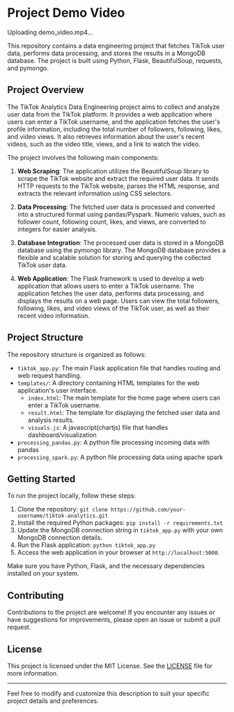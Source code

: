 
# Project Demo Video




Uploading demo_video.mp4…




This repository contains a data engineering project that fetches TikTok user data, performs data processing, and stores the results in a MongoDB database. The project is built using Python, Flask, BeautifulSoup, requests, and pymongo.

## Project Overview

The TikTok Analytics Data Engineering project aims to collect and analyze user data from the TikTok platform. It provides a web application where users can enter a TikTok username, and the application fetches the user's profile information, including the total number of followers, following, likes, and video views. It also retrieves information about the user's recent videos, such as the video title, views, and a link to watch the video.

The project involves the following main components:

1. **Web Scraping**: The application utilizes the BeautifulSoup library to scrape the TikTok website and extract the required user data. It sends HTTP requests to the TikTok website, parses the HTML response, and extracts the relevant information using CSS selectors.

2. **Data Processing**: The fetched user data is processed and converted into a structured format using pandas/Pyspark. Numeric values, such as follower count, following count, likes, and views, are converted to integers for easier analysis.

3. **Database Integration**: The processed user data is stored in a MongoDB database using the pymongo library. The MongoDB database provides a flexible and scalable solution for storing and querying the collected TikTok user data.

4. **Web Application**: The Flask framework is used to develop a web application that allows users to enter a TikTok username. The application fetches the user data, performs data processing, and displays the results on a web page. Users can view the total followers, following, likes, and video views of the TikTok user, as well as their recent video information.

## Project Structure

The repository structure is organized as follows:

- `tiktok_app.py`: The main Flask application file that handles routing and web request handling.
- `templates/`: A directory containing HTML templates for the web application's user interface.
  - `index.html`: The main template for the home page where users can enter a TikTok username.
  - `result.html`: The template for displaying the fetched user data and analysis results.
  - `visuals.js`: A javascript(chartjs) file that handles dashboard/visualization
- `processing_pandas.py`: A python file processing incoming data with pandas
- `processing_spark.py`: A python file processing data using apache spark

## Getting Started

To run the project locally, follow these steps:

1. Clone the repository: `git clone https://github.com/your-username/tiktok-analytics.git`
2. Install the required Python packages: `pip install -r requirements.txt`
3. Update the MongoDB connection string in `tiktok_app.py` with your own MongoDB connection details.
4. Run the Flask application: `python tiktok_app.py`
5. Access the web application in your browser at `http://localhost:5000`.

Make sure you have Python, Flask, and the necessary dependencies installed on your system.

## Contributing

Contributions to the project are welcome! If you encounter any issues or have suggestions for improvements, please open an issue or submit a pull request.

## License

This project is licensed under the MIT License. See the [LICENSE](LICENSE) file for more information.

---

Feel free to modify and customize this description to suit your specific project details and preferences.
